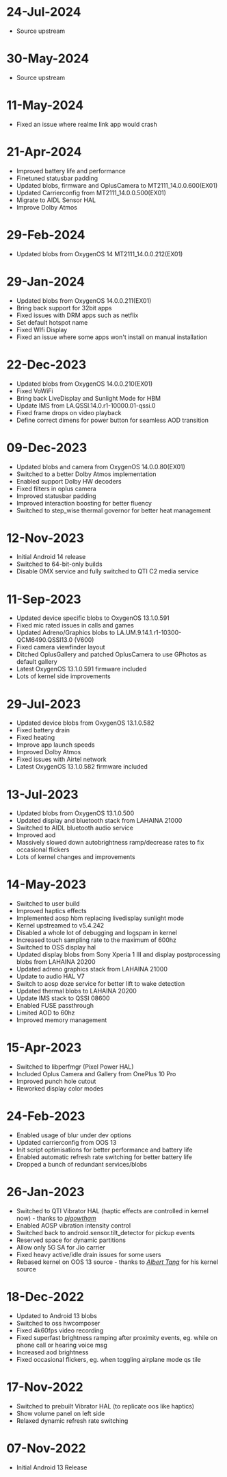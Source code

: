 # 24-Jul-2024
- Source upstream

# 30-May-2024
- Source upstream

# 11-May-2024
- Fixed an issue where realme link app would crash

# 21-Apr-2024
- Improved battery life and performance
- Finetuned statusbar padding
- Updated blobs, firmware and OplusCamera to MT2111_14.0.0.600(EX01)
- Updated Carrierconfig from MT2111_14.0.0.500(EX01)
- Migrate to AIDL Sensor HAL
- Improve Dolby Atmos

# 29-Feb-2024
- Updated blobs from OxygenOS 14 MT2111_14.0.0.212(EX01)

# 29-Jan-2024
- Updated blobs from OxygenOS 14.0.0.211(EX01)
- Bring back support for 32bit apps
- Fixed issues with DRM apps such as netflix
- Set default hotspot name
- Fixed WIfi Display
- Fixed an issue where some apps won't install on manual installation

# 22-Dec-2023
- Updated blobs from OxygenOS 14.0.0.210(EX01)
- Fixed VoWiFi
- Bring back LiveDisplay and Sunlight Mode for HBM
- Update IMS from LA.QSSI.14.0.r1-10000.01-qssi.0
- Fixed frame drops on video playback
- Define correct dimens for power button for seamless AOD transition

# 09-Dec-2023
- Updated blobs and camera from OxygenOS 14.0.0.80(EX01)
- Switched to a better Dolby Atmos implementation
- Enabled support Dolby HW decoders
- Fixed filters in oplus camera
- Improved statusbar padding
- Improved interaction boosting for better fluency
- Switched to step_wise thermal governor for better heat management

# 12-Nov-2023
- Initial Android 14 release
- Switched to 64-bit-only builds
- Disable OMX service and fully switched to QTI C2 media service

# 11-Sep-2023
- Updated device specific blobs to OxygenOS 13.1.0.591
- Fixed mic rated issues in calls and games
- Updated Adreno/Graphics blobs to LA.UM.9.14.1.r1-10300-QCM6490.QSSI13.0 (V600)
- Fixed camera viewfinder layout
- Ditched OplusGallery and patched OplusCamera to use GPhotos as default gallery
- Latest OxygenOS 13.1.0.591 firmware included
- Lots of kernel side improvements

# 29-Jul-2023
- Updated device blobs from OxygenOS 13.1.0.582
- Fixed battery drain
- Fixed heating
- Improve app launch speeds
- Improved Dolby Atmos
- Fixed issues with Airtel network
- Latest OxygenOS 13.1.0.582 firmware included

# 13-Jul-2023
- Updated blobs from OxygenOS 13.1.0.500
- Updated display and bluetooth stack from LAHAINA 21000
- Switched to AIDL bluetooth audio service
- Improved aod
- Massively slowed down autobrightness ramp/decrease rates to fix occasional flickers
- Lots of kernel changes and improvements

# 14-May-2023
- Switched to user build
- Improved haptics effects
- Implemented aosp hbm replacing livedisplay sunlight mode
- Kernel upstreamed to v5.4.242
- Disabled a whole lot of debugging and logspam in kernel
- Increased touch sampling rate to the maximum of 600hz
- Switched to OSS display hal
- Updated display blobs from Sony Xperia 1 III and display postprocessing blobs from LAHAINA 20200
- Updated adreno graphics stack from LAHAINA 21000
- Update to audio HAL V7 
- Switch to aosp doze service for better lift to wake detection
- Updated thermal blobs to LAHAINA 20200
- Update IMS stack to QSSI 08600
- Enabled FUSE passthrough
- Limited AOD to 60hz
- Improved memory management

# 15-Apr-2023
- Switched to libperfmgr (Pixel Power HAL)
- Included Oplus Camera and Gallery from OnePlus 10 Pro
- Improved punch hole cutout
- Reworked display color modes

# 24-Feb-2023
- Enabled usage of blur under dev options 
- Updated carrierconfig from OOS 13
- Init script optimisations for better performance and battery life
- Enabled automatic refresh rate switching for better battery life
- Dropped a bunch of redundant services/blobs

# 26-Jan-2023
- Switched to QTI Vibrator HAL (haptic effects are controlled in kernel now) - thanks to [*pjgowtham*](https://github.com/pjgowtham)
- Enabled AOSP vibration intensity control
- Switched back to android.sensor.tilt_detector for pickup events
- Reserved space for dynamic partitions
- Allow only 5G SA for Jio carrier
- Fixed heavy active/idle drain issues for some users
- Rebased kernel on OOS 13 source - thanks to [*Albert Tang*](https://github.com/tangalbert919) for his kernel source

# 18-Dec-2022
- Updated to Android 13 blobs
- Switched to oss hwcomposer
- Fixed 4k60fps video recording
- Fixed superfast brightness ramping after proximity events, eg. while on phone call or hearing voice msg
- Increased aod brightness
- Fixed occasional flickers, eg. when toggling airplane mode qs tile

# 17-Nov-2022
- Switched to prebuilt Vibrator HAL (to replicate oos like haptics)
- Show volume panel on left side
- Relaxed dynamic refresh rate switching

# 07-Nov-2022
- Initial Android 13 Release

